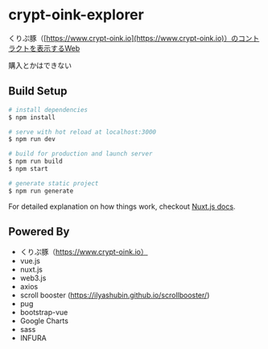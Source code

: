 # crypt-oink-explorer

くりぷ豚（[https://www.crypt-oink.io](https://www.crypt-oink.io)）のコントラクトを表示するWeb

購入とかはできない

## Build Setup

``` bash
# install dependencies
$ npm install

# serve with hot reload at localhost:3000
$ npm run dev

# build for production and launch server
$ npm run build
$ npm start

# generate static project
$ npm run generate
```

For detailed explanation on how things work, checkout [Nuxt.js docs](https://nuxtjs.org).

## Powered By

- くりぷ豚（https://www.crypt-oink.io）
- vue.js
- nuxt.js
- web3.js
- axios
- scroll booster (https://ilyashubin.github.io/scrollbooster/)
- pug
- bootstrap-vue
- Google Charts
- sass
- INFURA
